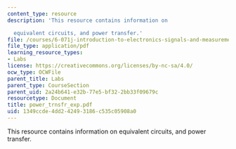 ```yaml
---
content_type: resource
description: 'This resource contains information on

  equivalent circuits, and power transfer.'
file: /courses/6-071j-introduction-to-electronics-signals-and-measurement-spring-2006/1349ccde4dd242493186c535c05908a0_power_trnsfr_exp.pdf
file_type: application/pdf
learning_resource_types:
- Labs
license: https://creativecommons.org/licenses/by-nc-sa/4.0/
ocw_type: OCWFile
parent_title: Labs
parent_type: CourseSection
parent_uid: 2a24b641-e32b-77e5-bf32-2bb33f09679c
resourcetype: Document
title: power_trnsfr_exp.pdf
uid: 1349ccde-4dd2-4249-3186-c535c05908a0
---
```

This resource contains information on
equivalent circuits, and power transfer.